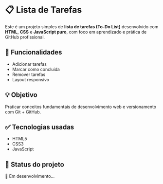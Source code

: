 # 📋 Lista de Tarefas

Este é um projeto simples de **lista de tarefas (To-Do List)** desenvolvido com **HTML**, **CSS** e **JavaScript puro**, com foco em aprendizado e prática de GitHub profissional.

## 🚀 Funcionalidades

- Adicionar tarefas
- Marcar como concluída
- Remover tarefas
- Layout responsivo

## 💡 Objetivo

Praticar conceitos fundamentais de desenvolvimento web e versionamento com Git + GitHub.

## ✅ Tecnologias usadas

- HTML5
- CSS3
- JavaScript


## 📌 Status do projeto

🚧 Em desenvolvimento...
